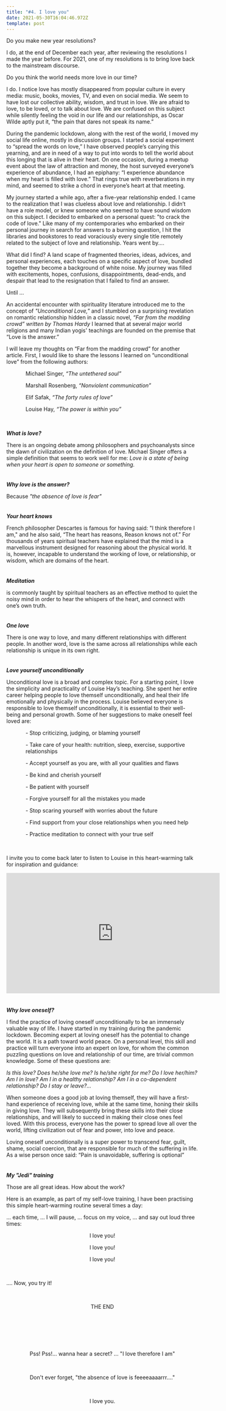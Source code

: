 ```yaml
---
title: "#4. I love you"
date: 2021-05-30T16:04:46.972Z
template: post
---
```

Do you make new year resolutions? 

I do, at the end of December each year, after reviewing the resolutions I made the year before. For 2021, one of my resolutions is to bring love back to the mainstream discourse. 

Do you think the world needs more love in our time? 

I do. I notice love has mostly disappeared from popular culture in every media: music, books, movies, TV, and even on social media. We seem to have lost our collective ability, wisdom, and trust in love. We are afraid to love, to be loved, or to talk about love. We are confused on this subject while silently feeling the void in our life and our relationships, as Oscar Wilde aptly put it, “the pain that dares not speak its name.”

During the pandemic lockdown, along with the rest of the world, I moved my social life online, mostly in discussion groups. I started a social experiment to “spread the words on love,” I have observed people’s carrying this yearning, and are in need of a way to put into words to tell the world about this longing that is alive in their heart. On one occasion, during a meetup event about the law of attraction and money, the host surveyed everyone’s experience of abundance, I had an epiphany: “I experience abundance when my heart is filled with love.” That rings true with reverberations in my mind, and seemed to strike a chord in everyone’s heart at that meeting. 

My journey started a while ago, after a five-year relationship ended. I came to the realization that I was clueless about love and relationship. I didn’t have a role model, or knew someone who seemed to have sound wisdom on this subject. I decided to embarked on a personal quest: "to crack the code of love." Like many of my contemporaries who embarked on their personal journey in search for answers to a burning question, I hit the libraries and bookstores to read voraciously every single title remotely related to the subject of love and relationship. Years went by....

What did I find? A land scape of fragmented theories, ideas, advices, and personal experiences, each touches on a specific aspect of love, bundled together they become a background of white noise. My journey was filled with excitements, hopes, confusions, disappointments, dead-ends, and despair that lead to the resignation that I failed to find an answer. 

Until ...

An accidental encounter with spirituality literature introduced me to the concept of <i>"Unconditional Love," </i> and I stumbled on a surprising  revelation on romantic relationship hidden in a classic novel, <i>“Far from the madding crowd” written by Thomas Hardy</i> I learned that at several major world religions and many Indian yogis' teachings are founded on the premise that “Love is the answer.”

I will leave my thoughts on “Far from the madding crowd” for another article. First, I would like to share the lessons I learned on “unconditional love” from the following authors: 

<p style="margin-left: 10%;">  Michael Singer, <i> “The untethered soul”</i> </p>

<p style="margin-left: 10%;"> Marshall Rosenberg,  <i>“Nonviolent communication”</i>  </p>

<p style="margin-left: 10%;">Elif Safak,  <i>“The forty rules of love”</i> </p>

<p style="margin-left: 10%">Louise Hay,  <i>“The power is within you” </i> </p>

<p style="margin-bottom:0%;margin-top:9%"> <b><i>What is love?</i></b></p>

<p>There is an ongoing debate among philosophers and psychoanalysts since the dawn of civilization on the definition of love. Michael Singer offers a simple definition that seems to work well for me: <i>Love is a state of being when your heart is open to someone or something.  </i></p>

<p style="margin-bottom:0%;margin-top:7%"><b><i>Why love is the answer? </i></b></p>

<p>Because <i>"the absence of love is fear" </i></p>

<p style="margin-bottom:0%;margin-top:7%""><b><i>Your heart knows</i></b></p>

 <p style="margin-bottom:7%">French philosopher Descartes is famous for having said: "I think therefore I am,"  and he also said, “The heart has reasons, Reason knows not of.” For thousands of years spiritual teachers have explained that the mind is a marvellous instrument designed for reasoning about the physical world. It is, however, incapable to understand the working of love, or relationship, or wisdom, which are domains of the heart.</p>

<p style="margin-bottom:0%"><b><i>Meditation </i></b></p>

<p style="margin-bottom:7%"> is commonly taught by spiritual teachers as an effective method to quiet the noisy mind in order to hear the whispers of the heart, and connect with one’s own truth. </p>

<p style="margin-bottom:0%"><b><i> One love </i></b></p>

<p style="margin-bottom:7%"> There is one way to love, and many different relationships with different people. In another word, love is the same across all relationships while each relationship is unique  in its own right. </p>

<p style="margin-bottom:0%"><b><i>Love yourself unconditionally </i></b></p>

<p>  Unconditional love is a broad and complex topic. For a starting point,  I love the simplicity and practicality of Louise Hay’s teaching. She spent her entire career helping people to love themself unconditionally, and heal their life  emotionally and physically in the process. Louise believed everyone is responsible to love themself unconditionally, it is essential to their well-being and personal growth. Some of her suggestions to make oneself feel loved are: </p>

<p style="margin-left: 10%;">- Stop criticizing, judging, or blaming yourself

</p>

<p style="margin-left: 10%;">- Take care of your health: nutrition, sleep, exercise, supportive relationships </p>

<p style="margin-left: 10%;">- Accept yourself as you are, with all your qualities and flaws</p>

<p style="margin-left: 10%;">- Be kind and cherish yourself</p>

<p style="margin-left: 10%;">- Be patient with yourself</p>

<p style="margin-left: 10%;">- Forgive yourself for all the mistakes you  made</p>

<p style="margin-left: 10%;"><p style="margin-left: 10%;">- Stop scaring yourself with worries about the future</p>

<p style="margin-left: 10%;">- Find support from your close relationships when you need help</p>

<p style="margin-left: 10%;">- Practice meditation to connect with your true self</p>

<br>

<p > I invite you to come back later to listen to Louise in this heart-warming talk for inspiration and guidance:  </p>

<iframe width="560" height="315" src="https://www.youtube.com/embed/MMTOZNL_Ybk" title="YouTube video player" frameborder="0" allow="accelerometer; autoplay; clipboard-write; encrypted-media; gyroscope; picture-in-picture" allowfullscreen></iframe>

<p style="margin-bottom:0%;margin-top:7%"><b><i> Why love oneself? </i></b></p>

 <p> I find the practice of loving oneself unconditionally to be an immensely valuable way of life. I have started in my training during the pandemic lockdown. Becoming expert at loving oneself has the potential to change the world. It is a path toward world peace. On a personal level, this skill and practice will turn everyone into an expert on love, for whom the common puzzling questions on love and relationship of our time, are trivial common knowledge. Some of these questions are:

<i>Is this love?  Does he/she love me? Is he/she right for me?  Do I love her/him?  Am I in love?  Am I in a healthy relationship?  Am I in a co-dependent relationship? Do I stay or leave?...</i>

When someone does a good job at loving themself, they will have a first-hand experience of receiving love, while at the same time, honing their skills in giving love. They will subsequently bring these skills into their close relationships, and will likely to succeed in making their close ones feel loved. With this process, everyone has the power to spread love all over the world, lifting civilization out of fear and power, into love and peace.

Loving oneself unconditionally is a super power to transcend fear, guilt, shame, social coercion, that are responsible for much of the suffering in life. As a wise person once said: “Pain is unavoidable, suffering is optional” </p>

<p style="margin-bottom:0%;margin-top:7%"><b><i>My "Jedi" training </i></b></p>

 Those are all great ideas. How about the work? 

Here is an example, as part of my self-love training, I have been practising this simple heart-warming routine several times a day: 

... each time, ... I will pause, ... focus on my voice, ... and say out loud three times:

<p style="text-align:center;">I love you! </p>

<p style="text-align:center;">I love you! </p>

<p style="text-align:center;">I love you! </p>

<br>

.... Now, you try it!

<br>

<p style="text-align:center;margin-bottom:15%;">THE END</p>

<br>

<p style="text-align:center;">Pss! Pss!... wanna hear a secret? ... "I love therefore I am" </p>

<br>

 <p style="text-align:center;">Don't ever forget, "the absence of love is feeeeaaaarrr...." </p>

<br>

<p style="text-align:center;">I love you. </p>

<br>